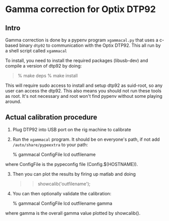 # Gamma correction for Optix DTP92

## Intro

Gamma correction is done by a pypenv program `xgammacal.py` that
uses a c-based binary `dtp92` to communication with the Optix
DTP92. This all run by a shell script called `xgammacal`

To install, you need to install the required packages (libusb-dev)
and compile a version of dtp92 by doing:

> % make deps
> % make install

This will require sudo access to install and setup dtp92 as suid-root,
so any user can access the dtp92. This also means you should not run
these tools as root. It's not necessary and root won't find pypenv
without some playing around.

## Actual calibration procedure


1. Plug DTP92 into USB port on the rig machine to calibrate
2. Run the `xgammacal` program. It should be on everyone's
   path, if not add `/auto/share/pypeextra` to your path:

    % gammacal ConfigFile lcd outfilename

where ConfigFile is the pypeconfig file (Config.$(HOSTNAME)).

3. Then you can plot the results by firing up matlab and doing

    >> showcalib('outfilename');

4. You can then optionally validate the calibration:

    % gammacal ConfigFile lcd outfilename gamma

where gamma is the overall gamma value plotted by showcalib().
